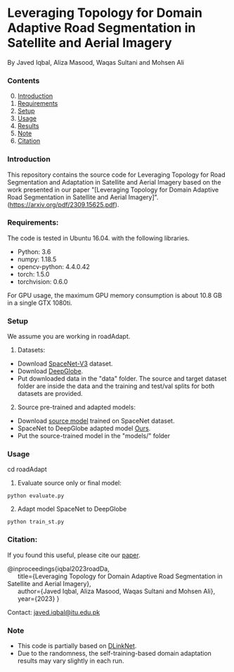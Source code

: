 
# Leveraging Topology for Domain Adaptive Road Segmentation in Satellite and Aerial Imagery

By Javed Iqbal, Aliza Masood, Waqas Sultani and Mohsen Ali

### Contents
0. [Introduction](#introduction)
0. [Requirements](#requirements)
0. [Setup](#models)
0. [Usage](#usage)
0. [Results](#results)
0. [Note](#note)
0. [Citation](#citation)

### Introduction
This repository contains the source code for Leveraging Topology for Road Segmentation and Adaptation in Satellite and Aerial Imagery based on the work presented in our paper "[Leveraging Topology for Domain Adaptive Road Segmentation in Satellite and Aerial Imagery]". 
(https://arxiv.org/pdf/2309.15625.pdf).

### Requirements:
The code is tested in Ubuntu 16.04. with the following libraries.

- Python: 3.6
- numpy: 1.18.5
- opencv-python: 4.4.0.42
- torch: 1.5.0
- torchvision: 0.6.0

For GPU usage, the maximum GPU memory consumption is about 10.8 GB in a single GTX 1080ti.


### Setup
We assume you are working in roadAdapt.

1. Datasets:
- Download [SpaceNet-V3](https://spacenet.ai/spacenet-roads-dataset/) dataset. 
- Download [DeepGlobe](https://www.kaggle.com/datasets/balraj98/deepglobe-road-extraction-dataset/download?datasetVersionNumber=2).
- Put downloaded data in the "data" folder. The source and target dataset folder are inside the data and the training and test/val splits for both datasets are provided. 
2. Source pre-trained and adapted models:
- Download [source model](https://drive.google.com/file/d/1DoryyVrjNFxxC91XO6ZDmEk3RWrCjbax/view?usp=sharing) trained on SpaceNet dataset.
- SpaceNet to DeepGlobe adapted model [Ours](https://drive.google.com/file/d/1KenlUfdVFBzOta01-B_ZvPFTbic5lR4m/view?usp=sharing).
- Put the source-trained model in the "models/" folder

### Usage

cd roadAdapt


1. Evaluate source only or final model:

~~~~
python evaluate.py
~~~~


2. Adapt model SpaceNet to DeepGlobe

~~~~
python train_st.py
~~~~


### Citation:
If you found this useful, please cite our [paper](https://arxiv.org/pdf/2309.15625.pdf). 

@inproceedings{iqbal2023roadDa,  
&nbsp; &nbsp; &nbsp;    title={Leveraging Topology for Domain Adaptive Road Segmentation in Satellite and Aerial Imagery},  
&nbsp; &nbsp; &nbsp;     author={Javed Iqbal, Aliza Masood, Waqas Sultani and Mohsen Ali},  
&nbsp; &nbsp; &nbsp;     year={2023} 
}


Contact: javed.iqbal@itu.edu.pk

### Note
- This code is partially based on [DLinkNet](https://github.com/ShenweiXie/D-LinkNet).
- Due to the randomness, the self-training-based domain adaptation results may vary slightly in each run.
